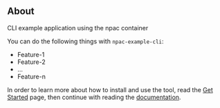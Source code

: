 ## About

CLI example application using the npac container

You can do the following things with `npac-example-cli`:

- Feature-1
- Feature-2
- ...
- Feature-n

In order to learn more about how to install and use the tool, read the [Get Started](getStarted.html) page, then continue with reading the [documentation](documentation.html).
